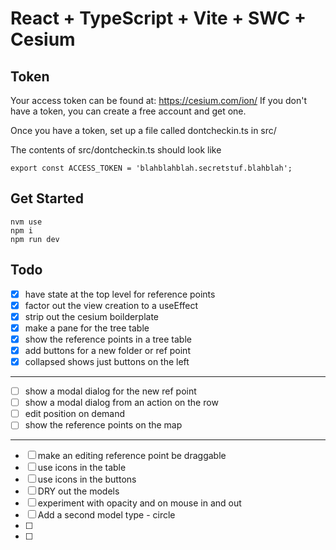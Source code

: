 # React + TypeScript + Vite + SWC + Cesium

## Token
Your access token can be found at: https://cesium.com/ion/
If you don't have a token, you can create a free account and get one.

Once you have a token, set up a file called dontcheckin.ts in src/

The contents of src/dontcheckin.ts should look like
```aiignore
export const ACCESS_TOKEN = 'blahblahblah.secretstuf.blahblah';
```

## Get Started
```aiignore
nvm use    
npm i
npm run dev    
```


## Todo
- [x] have state at the top level for reference points
- [x] factor out the view creation to a useEffect
- [x] strip out the cesium boilderplate
- [x] make a pane for the tree table
- [x] show the reference points in a tree table
- [x] add buttons for a new folder or ref point
- [x] collapsed shows just buttons on the left
------------------------------
- [ ] show a modal dialog for the new ref point
- [ ] show a modal dialog from an action on the row
- [ ] edit position on demand
- [ ] show the reference points on the map 
------------------------------
- [ ] make an editing reference point be draggable
- [ ] use icons in the table
- [ ] use icons in the buttons
- [ ] DRY out the models
- [ ] experiment with opacity and on mouse in and out
- [ ] Add a second model type - circle
- [ ] 
- [ ] 

